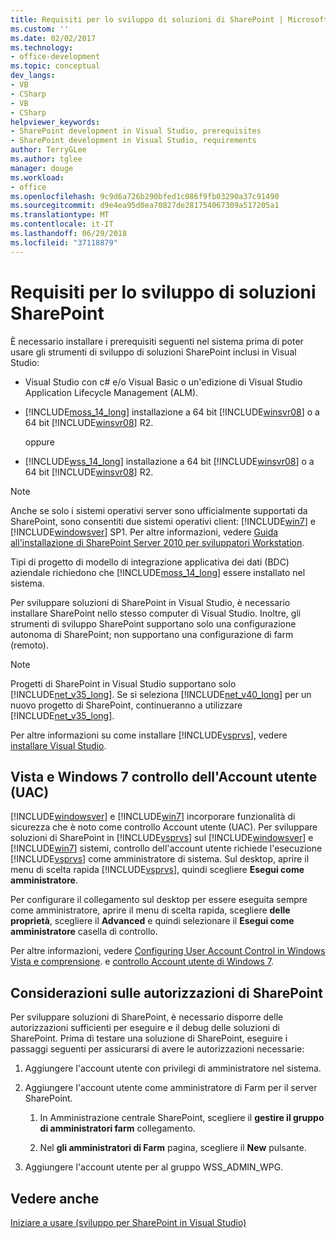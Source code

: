 ```yaml
---
title: Requisiti per lo sviluppo di soluzioni di SharePoint | Microsoft Docs
ms.custom: ''
ms.date: 02/02/2017
ms.technology:
- office-development
ms.topic: conceptual
dev_langs:
- VB
- CSharp
- VB
- CSharp
helpviewer_keywords:
- SharePoint development in Visual Studio, prerequisites
- SharePoint development in Visual Studio, requirements
author: TerryGLee
ms.author: tglee
manager: douge
ms.workload:
- office
ms.openlocfilehash: 9c9d6a726b290bfed1c086f9fb03290a37c91490
ms.sourcegitcommit: d9e4ea95d0ea70827de281754067309a517205a1
ms.translationtype: MT
ms.contentlocale: it-IT
ms.lasthandoff: 06/29/2018
ms.locfileid: "37118879"
---
```

# <a name="requirements-for-developing-sharepoint-solutions"></a>Requisiti per lo sviluppo di soluzioni SharePoint
È necessario installare i prerequisiti seguenti nel sistema prima di poter usare gli strumenti di sviluppo di soluzioni SharePoint inclusi in Visual Studio:

- Visual Studio con c# e/o Visual Basic o un'edizione di Visual Studio Application Lifecycle Management (ALM).

- [!INCLUDE[moss_14_long](../sharepoint/includes/moss-14-long-md.md)] installazione a 64 bit [!INCLUDE[winsvr08](../sharepoint/includes/winsvr08-md.md)] o a 64 bit [!INCLUDE[winsvr08](../sharepoint/includes/winsvr08-md.md)] R2.

     oppure

- [!INCLUDE[wss_14_long](../sharepoint/includes/wss-14-long-md.md)] installazione a 64 bit [!INCLUDE[winsvr08](../sharepoint/includes/winsvr08-md.md)] o a 64 bit [!INCLUDE[winsvr08](../sharepoint/includes/winsvr08-md.md)] R2.

> [!NOTE]
> Anche se solo i sistemi operativi server sono ufficialmente supportati da SharePoint, sono consentiti due sistemi operativi client: [!INCLUDE[win7](../sharepoint/includes/win7-md.md)] e [!INCLUDE[windowsver](../sharepoint/includes/windowsver-md.md)] SP1. Per altre informazioni, vedere [Guida all'installazione di SharePoint Server 2010 per sviluppatori Workstation](http://go.microsoft.com/fwlink/?LinkID=164557).

Tipi di progetto di modello di integrazione applicativa dei dati (BDC) aziendale richiedono che [!INCLUDE[moss_14_long](../sharepoint/includes/moss-14-long-md.md)] essere installato nel sistema.

Per sviluppare soluzioni di SharePoint in Visual Studio, è necessario installare SharePoint nello stesso computer di Visual Studio. Inoltre, gli strumenti di sviluppo SharePoint supportano solo una configurazione autonoma di SharePoint; non supportano una configurazione di farm (remoto).

> [!NOTE]
> Progetti di SharePoint in Visual Studio supportano solo [!INCLUDE[net_v35_long](../sharepoint/includes/net-v35-long-md.md)]. Se si seleziona [!INCLUDE[net_v40_long](../sharepoint/includes/net-v40-long-md.md)] per un nuovo progetto di SharePoint, continueranno a utilizzare [!INCLUDE[net_v35_long](../sharepoint/includes/net-v35-long-md.md)].

Per altre informazioni su come installare [!INCLUDE[vsprvs](../sharepoint/includes/vsprvs-md.md)], vedere [installare Visual Studio](../install/install-visual-studio.md).

## <a name="vista-and-windows-7-user-account-control-uac"></a>Vista e Windows 7 controllo dell'Account utente (UAC)
[!INCLUDE[windowsver](../sharepoint/includes/windowsver-md.md)] e [!INCLUDE[win7](../sharepoint/includes/win7-md.md)] incorporare funzionalità di sicurezza che è noto come controllo Account utente (UAC). Per sviluppare soluzioni di SharePoint in [!INCLUDE[vsprvs](../sharepoint/includes/vsprvs-md.md)] sul [!INCLUDE[windowsver](../sharepoint/includes/windowsver-md.md)] e [!INCLUDE[win7](../sharepoint/includes/win7-md.md)] sistemi, controllo dell'account utente richiede l'esecuzione [!INCLUDE[vsprvs](../sharepoint/includes/vsprvs-md.md)] come amministratore di sistema. Sul desktop, aprire il menu di scelta rapida [!INCLUDE[vsprvs](../sharepoint/includes/vsprvs-md.md)], quindi scegliere **Esegui come amministratore**.

Per configurare il collegamento sul desktop per essere eseguita sempre come amministratore, aprire il menu di scelta rapida, scegliere **delle proprietà**, scegliere il **Advanced** e quindi selezionare il **Esegui come amministratore**  casella di controllo.

Per altre informazioni, vedere [Configuring User Account Control in Windows Vista e comprensione](http://go.microsoft.com/fwlink/?LinkID=156476). e [controllo Account utente di Windows 7](http://go.microsoft.com/fwlink/?LinkId=177523).

## <a name="sharepoint-permissions-considerations"></a>Considerazioni sulle autorizzazioni di SharePoint
Per sviluppare soluzioni di SharePoint, è necessario disporre delle autorizzazioni sufficienti per eseguire e il debug delle soluzioni di SharePoint. Prima di testare una soluzione di SharePoint, eseguire i passaggi seguenti per assicurarsi di avere le autorizzazioni necessarie:

1. Aggiungere l'account utente con privilegi di amministratore nel sistema.

2. Aggiungere l'account utente come amministratore di Farm per il server SharePoint.

    1. In Amministrazione centrale SharePoint, scegliere il **gestire il gruppo di amministratori farm** collegamento.

    2. Nel **gli amministratori di Farm** pagina, scegliere il **New** pulsante.

3. Aggiungere l'account utente per al gruppo WSS_ADMIN_WPG.

## <a name="see-also"></a>Vedere anche
[Iniziare a usare &#40;sviluppo per SharePoint in Visual Studio&#41;](../sharepoint/getting-started-sharepoint-development-in-visual-studio.md)
